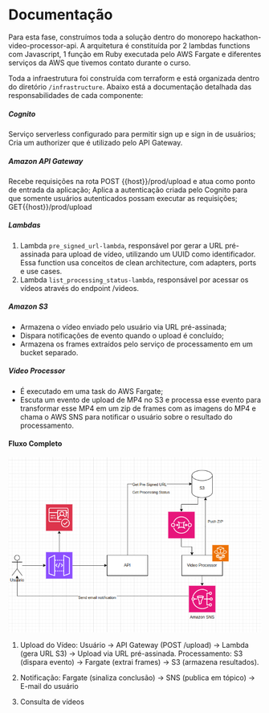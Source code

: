 # Documentação
Para esta fase, construímos toda a solução dentro do monorepo hackathon-video-processor-api. A arquitetura é constituída por 2 lambdas functions com Javascript, 1 função em Ruby executada pelo AWS Fargate e diferentes serviços da AWS que tivemos contato durante o curso.

Toda a infraestrutura foi construída com terraform e está organizada dentro do diretório `/infrastructure`.
Abaixo está a documentação detalhada das responsabilidades de cada componente:

##### Cognito
Serviço serverless configurado para permitir sign up e sign in de usuários;
Cria um authorizer que é utilizado pelo API Gateway.

##### Amazon API Gateway
Recebe requisições na rota POST {{host}}/prod/upload e atua como ponto de entrada da aplicação;
Aplica a autenticação criada pelo Cognito para que somente usuários autenticados possam executar as requisições;
GET{{host}}/prod/upload

##### Lambdas
1. Lambda  `pre_signed_url-lambda`, responsável por gerar a URL pré-assinada para upload de vídeo, utilizando um UUID como identificador. Essa function usa conceitos de clean architecture, com adapters, ports e use cases.
2. Lambda `list_processing_status-lambda`, responsável por acessar os vídeos através do endpoint /videos.

##### Amazon S3
- Armazena o vídeo enviado pelo usuário via URL pré-assinada;
- Dispara notificações de evento quando o upload é concluído;
- Armazena os frames extraídos pelo serviço de processamento em um bucket separado.

##### Video Processor
- É executado em uma task do AWS Fargate;
- Escuta um evento de upload de MP4 no S3 e processa esse evento para transformar esse MP4 em um zip de frames com as imagens do MP4 e chama o AWS SNS para notificar o usuário sobre o resultado do processamento.

#### Fluxo Completo

![alt text](image.png)

1. Upload do Vídeo:
Usuário → API Gateway (POST /upload) → Lambda (gera URL S3) → Upload via URL pré-assinada.
Processamento:
S3 (dispara evento) → Fargate (extrai frames) → S3 (armazena resultados).

2. Notificação:
Fargate (sinaliza conclusão) → SNS (publica em tópico) → E-mail do usuário

3. Consulta de vídeos

